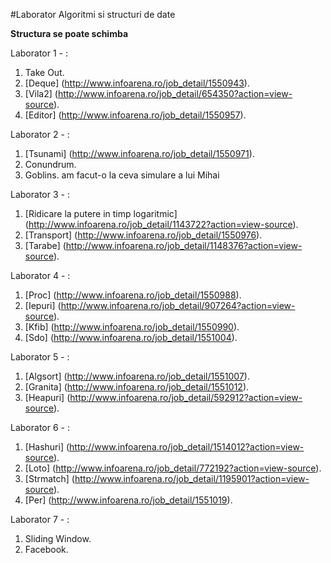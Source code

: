 #Laborator Algoritmi si structuri de date


**Structura se poate schimba**

Laborator 1 - :

1. Take Out.
2. [Deque] (http://www.infoarena.ro/job_detail/1550943).
3. [Vila2] (http://www.infoarena.ro/job_detail/654350?action=view-source).
4. [Editor] (http://www.infoarena.ro/job_detail/1550957).

Laborator 2 - :

1. [Tsunami] (http://www.infoarena.ro/job_detail/1550971).
2. Conundrum.
3. Goblins. am facut-o la ceva simulare a lui Mihai

Laborator 3 - :

1. [Ridicare la putere in timp logaritmic] (http://www.infoarena.ro/job_detail/1143722?action=view-source).
2. [Transport] (http://www.infoarena.ro/job_detail/1550976).
3. [Tarabe] (http://www.infoarena.ro/job_detail/1148376?action=view-source).

Laborator 4 - :

1. [Proc] (http://www.infoarena.ro/job_detail/1550988).
2. [Iepuri] (http://www.infoarena.ro/job_detail/907264?action=view-source).
3. [Kfib] (http://www.infoarena.ro/job_detail/1550990).
4. [Sdo] (http://www.infoarena.ro/job_detail/1551004).

Laborator 5 - :

1. [Algsort] (http://www.infoarena.ro/job_detail/1551007).
2. [Granita] (http://www.infoarena.ro/job_detail/1551012).
3. [Heapuri] (http://www.infoarena.ro/job_detail/592912?action=view-source).

Laborator 6 - :

1. [Hashuri] (http://www.infoarena.ro/job_detail/1514012?action=view-source).
2. [Loto] (http://www.infoarena.ro/job_detail/772192?action=view-source).
3. [Strmatch] (http://www.infoarena.ro/job_detail/1195901?action=view-source).
4. [Per] (http://www.infoarena.ro/job_detail/1551019).

Laborator 7 - :

1. Sliding Window.
2. Facebook.



